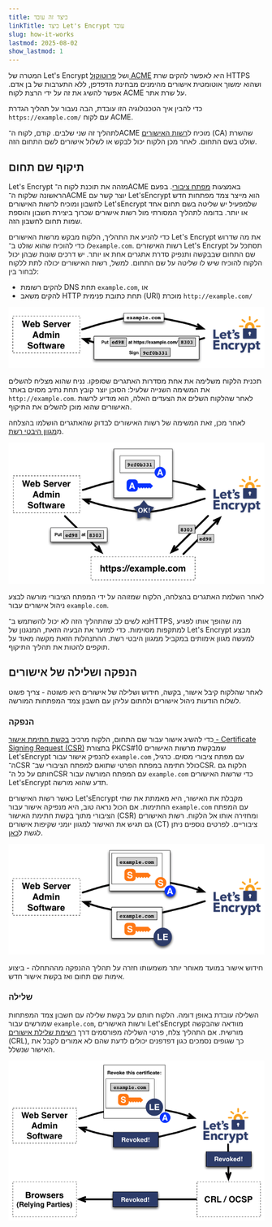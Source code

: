 ```yaml
---
title: כיצד זה עובד
linkTitle: כיצד Let's Encrypt עובד
slug: how-it-works
lastmod: 2025-08-02
show_lastmod: 1
---
```


המטרה של Let's Encrypt ושל [פרוטוקול ACME](https://tools.ietf.org/html/rfc8555) היא לאפשר להקים שרת HTTPS ושהוא ימשוך אוטומטית אישורים מהימנים מבחינת הדפדפן, ללא התערבות של בן אדם. אפשר להשיג את זה על ידי הרצת לקוח ACME על שרת אתר.

כדי להבין איך הטכנולוגיה הזו עובדת, הבה נעבור על תהליך הגדרת `https://example.com/` עם לקוח ACME.

לתהליך זה שני שלבים. קודם, לקוח ה־ACME מוכיח ל[רשות האישורים](https://wikipedia.org/wiki/Certificate_authority) (CA) שהשרת שולט בשם התחום. לאחר מכן הלקוח יכול לבקש או לשלול אישורים לשם התחום הזה.

## תיקוף שם תחום

Let's Encrypt מזהה את תוכנת לקוח ה־ACME באמצעות [מפתח ציבורי](https://he.wikipedia.org/wiki/מפתח_ציבורי). בפעם הראשונה שלקוח ה־ACME יוצר קשר עם Let'sEncrypt הוא מייצר צמד מפתחות חדש לחשבון ומוכיח לרשות האישורים Let'sEncrypt שלמפעיל יש שליטה בשם תחום אחד או יותר. בדומה לתהליך המסורתי מול רשות אישורים שכרוך ביצירת חשבון והוספת שמות תחום לחשבון הזה.

כדי להניע את התהליך, הלקוח מבקש מרשות האישורים Let's Encrypt את מה שדרוש לו כדי להוכיח שהוא שולט ב־`example.com`. רשות האישורים Let's Encrypt תסתכל על שם התחום שבבקשה ותנפיק סדרת אתגרים אחת או יותר. יש דרכים שונות שבהן יכול הלקוח להוכיח שיש לו שליטה על שם התחום. למשל, רשות האישורים יכולה לתת ללקוח לבחור בין:

* להקים רשומת DNS תחת `example.com`, או
* להקים משאב HTTP תחת כתובת פנימית (URI) מוכרת `http://example.com/‎`

<div class="howitworks-figure">
<img alt="בקשת אתגרים לתיקוף example.com"
     src="/images/howitworks_challenge.png"/>
</div>

תכנית הלקוח משלימה את אחת מסדרות האתגרים שסופקו. נניח שהוא מצליח להשלים את המשימה השנייה שלעיל: הסוכן יוצר קובץ תחת נתיב מסוים באתר `http://example.com`. לאחר שהלקוח השלים את הצעדים האלה, הוא מודיע לרשות האישורים שהוא מוכן להשלים את התיקוף.

לאחר מכן, זאת המשימה של רשות האישורים לבדוק שהאתגרים הושלמו בהצלחה מ[מגוון היבטי רשת](/2020/02/19/multi-perspective-validation).

<div class="howitworks-figure">
<img alt="בקשת הרשאה כדי לפעול עבור example.com"
     src="/images/howitworks_authorization.png"/>
</div>

לאחר השלמת האתגרים בהצלחה, הלקוח שמזוהה על ידי המפתח הציבורי מורשה לבצע ניהול אישורים עבור `example.com`.

נא לשים לב שהתהליך הזה לא יכול להשתמש ב־HTTPS, מה שהופך אותו לפגיע למתקפות מסוימות. כדי למזער את הבעיה הזאת, המנגנון של Let's Encrypt מבצע למעשה מגוון אימותים במקביל ממגוון היבטי רשת. ההתנהלות הזאת מקשה מאוד על תוקפים להטות את תהליך התיקוף.

## הנפקה ושלילה של אישורים

לאחר שהלקוח קיבל אישור, בקשה, חידוש ושלילה של אישורים היא פשוטה - צריך פשוט לשלוח הודעות ניהול אישורים ולחתום עליהן עם חשבון צמד המפתחות המורשה.

### הנפקה

כדי להשיג אישור עבור שם התחום, הלקוח מרכיב [בקשת חתימת אישור - Certificate Signing Request ‏(CSR)](https://tools.ietf.org/html/rfc2986) בתצורת PKCS#10 שמבקשת מרשות האישורים Let'sEncrypt להנפיק אישור עבור `example.com` עם מפתח ציבורי מסוים. כרגיל, ה־CSR כולל חתימה במפתח הפרטי שתואם למפתח הציבורי שב־CSR. הלקוח גם חותם על כל ה־CSR עם המפתח המורשה עבור `example.com` כדי שרשות האישורים Let'sEncrypt תדע שהוא מורשה.

כאשר רשות האישורים Let'sEncrypt מקבלת את האישור, היא מאמתת את שתי החתימות. אם הכול נראה טוב, היא מנפיקה אישור עבור `example.com` עם המפתח הציבורי מתוך בקשת חתימת האישור (CSR) ומחזירה אותו אל הלקוח. רשות האישורים גם תגיש את האישור למגוון יומני שקיפות אישורים (CT) ציבוריים. לפרטים נוספים ניתן לגשת ל[כאן](https://certificate.transparency.dev/howctworks/#pki).

<div class="howitworks-figure">
<img alt="בקשת אישור עבור example.com"
     src="/images/howitworks_certificate.png"/>
</div>

חידוש אישור במועד מאוחר יותר משמעותו חזרה על תהליך ההנפקה מההתחלה - ביצוע אימות שם תחום ואז בקשת אישור חדש.

### שלילה

השלילה עובדת באופן דומה. הלקוח חותם על בקשת שלילה עם חשבון צמד המפתחות שמורשים עבור `example.com`, ורשות האישורים Let'sEncrypt מוודאה שהבקשה מורשית. אם התהליך צלח, פרטי השלילה מפורסמים דרך [רשימת שלילת אישורים](https://en.wikipedia.org/wiki/Certificate_revocation_list) (CRL), כך שגופים נסמכים כגון דפדפנים יכולים לדעת שהם לא אמורים לקבל את האישור שנשלל.

<div class="howitworks-figure">
<img alt="בקשת שלילת אישור עבור example.com"
     src="/images/howitworks_revocation.png"/>
</div>
